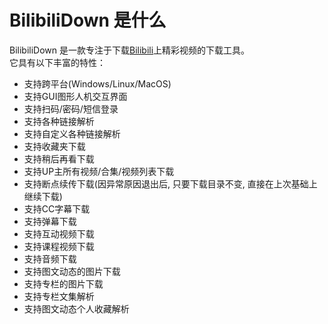 
# BilibiliDown 是什么

BilibiliDown 是一款专注于下载[Bilibili](https://www.bilibili.com)上精彩视频的下载工具。  
它具有以下丰富的特性：  
-  支持跨平台(Windows/Linux/MacOS)  
-  支持GUI图形人机交互界面  
-  支持扫码/密码/短信登录  
-  支持各种链接解析
-  支持自定义各种链接解析
-  支持收藏夹下载  
-  支持稍后再看下载  
-  支持UP主所有视频/合集/视频列表下载  
-  支持断点续传下载(因异常原因退出后, 只要下载目录不变, 直接在上次基础上继续下载)
-  支持CC字幕下载  
-  支持弹幕下载  
-  支持互动视频下载  
-  支持课程视频下载  
-  支持音频下载  
-  支持图文动态的图片下载
-  支持专栏的图片下载
-  支持专栏文集解析
-  支持图文动态个人收藏解析